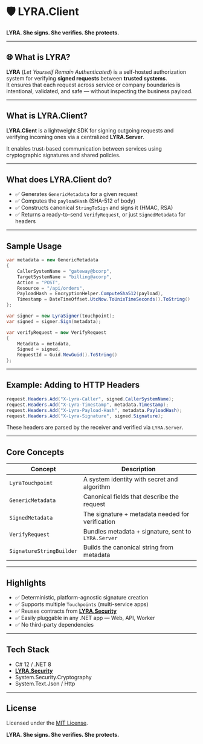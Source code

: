 # 🛡️ LYRA.Client

**LYRA. She signs. She verifies. She protects.**

---

## 🌐 What is LYRA?

**LYRA** (*Let Yourself Remain Authenticated*) is a self-hosted authorization system for verifying **signed requests** between **trusted systems**.  
It ensures that each request across service or company boundaries is intentional, validated, and safe — without inspecting the business payload.

---

## What is LYRA.Client?

**LYRA.Client** is a lightweight SDK for signing outgoing requests and verifying incoming ones via a centralized **LYRA.Server**.

It enables trust-based communication between services using cryptographic signatures and shared policies.

---

## What does LYRA.Client do?

- ✅ Generates `GenericMetadata` for a given request
- ✅ Computes the `payloadHash` (SHA-512 of body)
- ✅ Constructs canonical `StringToSign` and signs it (HMAC, RSA)
- ✅ Returns a ready-to-send `VerifyRequest`, or just `SignedMetadata` for headers

---

## Sample Usage

```csharp
var metadata = new GenericMetadata
{
    CallerSystemName = "gateway@bcorp",
    TargetSystemName = "billing@acorp",
    Action = "POST",
    Resource = "/api/orders",
    PayloadHash = EncryptionHelper.ComputeSha512(payload),
    Timestamp = DateTimeOffset.UtcNow.ToUnixTimeSeconds().ToString()
};

var signer = new LyraSigner(touchpoint);
var signed = signer.Sign(metadata);

var verifyRequest = new VerifyRequest
{
    Metadata = metadata,
    Signed = signed,
    RequestId = Guid.NewGuid().ToString()
};
```

---

## Example: Adding to HTTP Headers

```csharp
request.Headers.Add("X-Lyra-Caller", signed.CallerSystemName);
request.Headers.Add("X-Lyra-Timestamp", metadata.Timestamp);
request.Headers.Add("X-Lyra-Payload-Hash", metadata.PayloadHash);
request.Headers.Add("X-Lyra-Signature", signed.Signature);
```

These headers are parsed by the receiver and verified via `LYRA.Server`.

---

## Core Concepts

| Concept             | Description |
|--------------------|-------------|
| `LyraTouchpoint`    | A system identity with secret and algorithm |
| `GenericMetadata`   | Canonical fields that describe the request |
| `SignedMetadata`    | The signature + metadata needed for verification |
| `VerifyRequest`     | Bundles metadata + signature, sent to `LYRA.Server` |
| `SignatureStringBuilder` | Builds the canonical string from metadata |

---

## Highlights

- ✅ Deterministic, platform-agnostic signature creation
- ✅ Supports multiple `Touchpoints` (multi-service apps)
- ✅ Reuses contracts from **[LYRA.Security](https://github.com/pasternak2048/yuriipasternak-lyra-security)**
- ✅ Easily pluggable in any .NET app — Web, API, Worker
- ✅ No third-party dependencies

---

## Tech Stack

- C# 12 / .NET 8
- **[LYRA.Security](https://github.com/pasternak2048/yuriipasternak-lyra-security)**
- System.Security.Cryptography
- System.Text.Json / Http

---

## License

Licensed under the [MIT License](LICENSE).

**LYRA. She signs. She verifies. She protects.**
